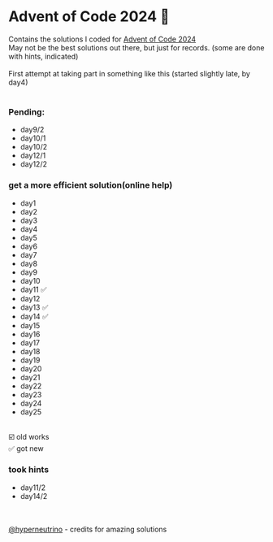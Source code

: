 # Advent of Code 2024 🎄
Contains the solutions I coded for [Advent of Code 2024](https://adventofcode.com/2024)<br>
May not be the best solutions out there, but just for records. (some are done with hints, indicated)<br><br>
First attempt at taking part in something like this (started slightly late, by day4)
<br><br>

### Pending:
- day9/2
- day10/1
- day10/2
- day12/1
- day12/2

### get a more efficient solution(online help)
- day1 
- day2 
- day3 
- day4 
- day5 
- day6 
- day7 
- day8 
- day9 
- day10 
- day11 ✅
- day12 
- day13 ✅
- day14 ✅
- day15 
- day16 
- day17 
- day18 
- day19 
- day20 
- day21 
- day22 
- day23 
- day24 
- day25
<br>
☑️ old works<br>
✅ got new

### took hints
- day11/2
- day14/2

<br><br>
[@hyperneutrino](https://www.youtube.com/@hyper-neutrino) - credits for amazing solutions
